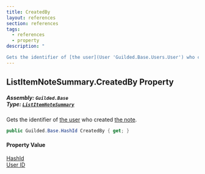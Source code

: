 ```yaml
---
title: CreatedBy
layout: references
section: references
tags:
  - references
  - property
description: "

Gets the identifier of [the user](User 'Guilded.Base.Users.User') who created [the note](ListItemNote 'Guilded.Base.Content.ListItemNote')."
---
```


## ListItemNoteSummary.CreatedBy Property
##### **Assembly:** `Guilded.Base`<br/>**Type:** [`ListItemNoteSummary`](ListItemNoteSummary 'Guilded.Base.Content.ListItemNoteSummary')

Gets the identifier of [the user](User 'Guilded.Base.Users.User') who created [the note](ListItemNote 'Guilded.Base.Content.ListItemNote').

```csharp
public Guilded.Base.HashId CreatedBy { get; }
```

#### Property Value
[HashId](HashId 'Guilded.Base.HashId')  
[User ID](UserSummary.Id 'Guilded.Base.Users.UserSummary.Id')